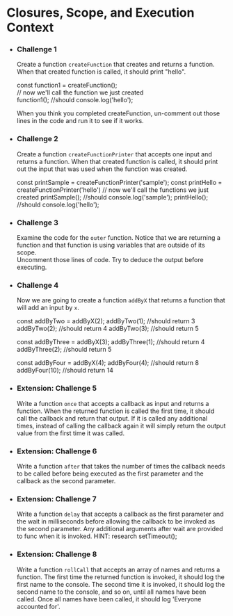 Closures, Scope, and Execution Context
======================================

-   ### Challenge 1

    Create a function `createFunction` that creates and returns a function. When that created function is called, it should print "hello".

    const function1 = createFunction();\
    // now we'll call the function we just created\
    function1(); //should console.log('hello');

    When you think you completed createFunction, un-comment out those lines in the code and run it to see if it works.
-   ### Challenge 2

    Create a function `createFunctionPrinter` that accepts one input and returns a function. When that created function is called, it should print out the input that was used when the function was created.

    const printSample = createFunctionPrinter('sample');
    const printHello = createFunctionPrinter('hello')
    // now we'll call the functions we just created
    printSample(); //should console.log('sample');
    printHello(); //should console.log('hello');

-   ### Challenge 3

    Examine the code for the `outer` function. Notice that we are returning a function and that function is using variables that are outside of its scope.\
    Uncomment those lines of code. Try to deduce the output before executing.
-   ### Challenge 4

    Now we are going to create a function `addByX` that returns a function that will add an input by `x`.

    const addByTwo = addByX(2);
    addByTwo(1); //should return 3
    addByTwo(2); //should return 4
    addByTwo(3); //should return 5

    const addByThree = addByX(3);
    addByThree(1); //should return 4
    addByThree(2); //should return 5

    const addByFour = addByX(4);
    addByFour(4); //should return 8
    addByFour(10); //should return 14

-   ### Extension: Challenge 5

    Write a function `once` that accepts a callback as input and returns a function. When the returned function is called the first time, it should call the callback and return that output. If it is called any additional times, instead of calling the callback again it will simply return the output value from the first time it was called.
-   ### Extension: Challenge 6

    Write a function `after` that takes the number of times the callback needs to be called before being executed as the first parameter and the callback as the second parameter.
-   ### Extension: Challenge 7

    Write a function `delay` that accepts a callback as the first parameter and the wait in milliseconds before allowing the callback to be invoked as the second parameter. Any additional arguments after wait are provided to func when it is invoked. HINT: research setTimeout();
-   ### Extension: Challenge 8

    Write a function `rollCall` that accepts an array of names and returns a function. The first time the returned function is invoked, it should log the first name to the console. The second time it is invoked, it should log the second name to the console, and so on, until all names have been called. Once all names have been called, it should log 'Everyone accounted for'.